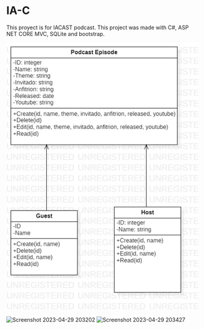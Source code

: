 # IA-C
This proyect is for  IACAST podcast.
This project was made with C#, ASP NET CORE MVC, SQLite and bootstrap.

![alt text](https://github.com/3GATO3/IA-C/blob/master/Main.jpg)

![Screenshot 2023-04-29 203202](https://user-images.githubusercontent.com/106358166/235332778-4614d202-7f6f-450e-813e-45ae8ff01368.png)
![Screenshot 2023-04-29 203427](https://user-images.githubusercontent.com/106358166/235332832-ea279cad-25a8-4ca8-9b79-7ac6eac8612d.png)
